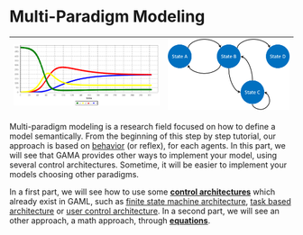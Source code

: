 # Multi-Paradigm Modeling

|![images/multiParadigmModeling/equation.png](resources/images/multiParadigmModeling/equation.png)|![images/fsm.png](resources/images/multiParadigmModeling/fsm.png)|
|---|---|

Multi-paradigm modeling is a research field focused on how to define a model semantically. From the beginning of this step by step tutorial, our approach is based on [behavior](DefiningActionsAndBehaviors#behaviors) (or reflex), for each agents. In this part, we will see that GAMA provides other ways to implement your model, using several control architectures. Sometime, it will be easier to implement your models choosing other paradigms.

In a first part, we will see how to use some [**control architectures**](ControlArchitecture) which already exist in GAML, such as [finite state machine architecture](ControlArchitecture#finite-state-machine), [task based architecture](ControlArchitecture#task-based) or [user control architecture](#user-control-architecture). In a second part, we will see an other approach, a math approach, through [**equations**](Equations). 